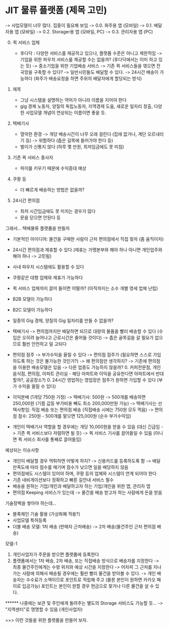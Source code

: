 # JIT 물류 플랫폼 (제목 고민)
-> 사업모델이 너무 많다. 집중이 필요해 보임
-> 0.0. 화주용 앱 (모바일)
-> 0.1. 배달자용 앱 (모바일)
-> 0.2. Storager용 앱 (모바일, PC)
-> 0.3. 관리자용 앱 (PC)

0. 퀵 서비스 업체
   - 후다닥 : 다양한 서비스를 제공하고 있으나, 플랫폼 수준은 아니고 제한적임
-> 기업을 위한 파우치 서비스를 제공할 수는 없을까? (후다닥에서는 이미 하고 있는 듯) -> 중소기업을 위한 기업배송 서비스
-> 기존 퀵 서비스들을 엮으면 전국망을 구축할 수 있다?
-> 일반시민들도 배달할 수 있다.
-> 24시간 배송이 가능하다 (화주가 배송요청을 하면 주위의 배달자에게 할당되는 방식)
   
1. 제목
   - 그냥 시스템을 설명하는 약어가 아니라 이름을 지어야 한다
   - gig 경제 노동자, 양질의 독립노동자, 지역경제 도움, 새로운 일자리 창출, 다양한 사업모델 개념이 연상되는 이름이면 좋을 듯.
2. 택배기사
   - 열악한 환경
     -> 개당 배송시간이 너무 오래 걸린다 (집에 없거나, 계단 오르내리기 등)
     -> 위험하다 (좁은 길목에 들어가야 한다 등)
    - 벌이가 신통지 않다 (하루 몇 만원, 최저임금에도 못 미침)
3. 기존 퀵 서비스 종사자
    - 파이를 키우기 때문에 수익증대 예상
4. 쿠팡 등
   - 더 빠르게 배송하는 방법은 없을까?
5. 24시간 편의점
   - 최저 시간임금에도 못 미치는 경우가 많다
   - 문을 닫으면 안된다 등
   
그래서...
택배물류 플랫폼을 만들자
- 기본적인 아이디어: 물건을 구매한 사람이 근처 편의점에서 직접 찾자 (좀 움직이자)
- 24시간 편의점과 제휴할 수 있다 (제휴는 가맹본부와 해야 하나 아니면 개인업주와 해야 하나 -> 고민됨)
- 사내 파우치 시스템에도 활용할 수 있다
- 쿠팡같은 대형 업체와 제휴가 가능하다
- 퀵 서비스 업체까지 끌어 들이면 어떨까? (아직까지는 소수 개별 영세 업체 난립)

- B2B 모델이 가능하다
- B2C 모델이 가능하다

- 일종의 Gig 경제, 양질의 Gig 일자리를 만들 수 없을까?

- 택배기사
  -> 편의점까지만 배달하면 되므로 대량의 물품을 빨리 배송할 수 있다 (수입은 오히려 늘어나고 근로시간은 줄어들 것이다)
  -> 좁은 골목길을 갈 필요가 없으므로 훨씬 안전하고 덜 고되다
- 편의점 점주
  -> 부가수익을 올릴 수 있다
  -> 편의점 점주가 (필요하면 스스로 가입하도록 하는 것은 불가능한 것인가?)
  -> 왜 편의점만 생각하지? -> 기존에 편의점을 이용한 배송모델은 있음 -> 다른 업종도 가능하지 않을까?
     0. 커피전문점, 개인 음식점, 편의점, 아파트 관리실 - 해당 아파트와 이익을 공유한다면 아파트에서 반대할까?, 공공장소?)
     0. 24시간 영업하는 영업장은 점주가 원하면 가입할 수 있다 (부가 수익을 올릴 수 있다)
  
- 이익분배 (1개당 750원 가정)
  -> 택배기사: 500원 -> 500개를 배송하면 250,000원 (기름 값등 부가비용 빼도 최소 200,000만원 가능)
     -> 택배기사는 선택사항임: 직접 배송 또는 편의점 배송 (직접배송 시에는 750원 모두 먹음)
  -> 편의점 점수: 250원 - 500개를 맡으면 125,000원 (순수 부가수익임)
- 개인이 택배기사 역할을 할 경우에는 개당 10,000원을 받을 수 있음 (대신 긴급임 -> 기존 퀵 서비스보다 저렴하면 될 듯)
  -> 퀵 서비스 기사를 끌어들일 수 있음 (아니면 퀵 서비스 회사를 통째로 끌어들임)

예상되는 이슈사항
- 개인이 배달할 경우 먹튀하면 어떻게 하지?
  -> 신용카드를 등록하도록 함 
  -> 배달 만족도에 따라 점수를 매기며 점수가 낮으면 일을 배당하지 않음
- 편의점에도 시스템이 있어야 하며, 쿠팡 등의 업체와 시스템이 연계 되어야 한다
- 기존 네비게이션보다 정확하고 빠른 길안내 서비스 필수
- 배송을 원하는 기업/개인과 배달하고자 하는 기업/개인을 위한 앱, 관리자 앱
- 편의점 Keeping 서비스가 있는데 -> 물건을 배송 받고자 하는 사람에게 돈을 받음

기술장벽을 쌓아야 하는데...
- 블록체인 기술 활용 (가상화폐 적용?)
- 사업모델 특허등록
- 더블 배송 모델: 1차 배송 (판매자 근처배송) -> 2차 배송(물건주인 근처 편의점 배송)

모델-1
1. 개인사업자가 주문을 받으면 플랫폼에 등록한다
2. 플랫폼에서는 1차 배송, 2차 배송, 또는 직접배송 방식으로 배송자를 지정한다
   -> 최종 물건주인에게는 수령 위치와 예상 시간을 지정한다
   -> 어차피 그 근처를 지나가는 사람에 의해서 배송될 경우에는 훨씬 빨리 물건을 받아볼 수 있다.
   -> 개인 배송자는 수수료가 소액이므로 포인트로 적립해 주고 (물론 본인이 원하면 카카오 페이로 입금가능) 포인트는 본인이 원할 경우 
      현금으로 찾거나 다른 물건을 살 수 있다.
      
      
 ****** 나중에는 보관 및 주인에게 돌려주는 별도의 Storage 서비스도 가능할 듯... -> "지역센터"로 명명할 수 있음 (개인사업자)
 
==> 이런 것들을 위한 플랫폼을 만들어 보자.
   
